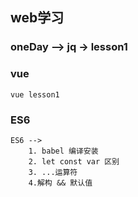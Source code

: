 ## web学习
### **oneDay --> jq ->  lesson1**
### **vue**
    vue lesson1
    
### **ES6**
    ES6 --> 
        1. babel 编译安装
        2. let const var 区别 
        3. ...运算符
        4.解构 && 默认值
